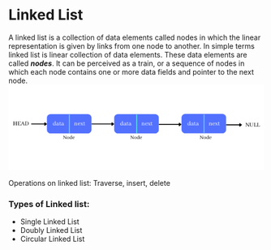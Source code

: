 # Linked List 
A linked list is a collection of data elements called nodes in which the linear representation is given by links from one node to another.
In simple terms linked list is linear collection of data elements. These data elements are called _**nodes**_.
It can be perceived as a train, or a sequence of nodes in which each node contains one or more data fields and pointer to the next node.
![alt text](../../../../../resources/linked-list.png)

Operations on linked list: Traverse, insert, delete

### Types of Linked list:
* Single Linked List
* Doubly Linked List
* Circular Linked List

